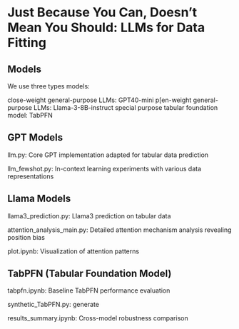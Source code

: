 # Just Because You Can, Doesn’t Mean You Should: LLMs for Data Fitting

## Models
We use three types models:

close-weight general-purpose LLMs: GPT40-mini
p[en-weight general-purpose LLMs: Llama-3-8B-instruct
special purpose tabular foundation model: TabPFN

## GPT Models
llm.py: Core GPT implementation adapted for tabular data prediction

llm_fewshot.py: In-context learning experiments with various data representations

## Llama Models

llama3_prediction.py: Llama3 prediction on tabular data

attention_analysis_main.py: Detailed attention mechanism analysis revealing position bias

plot.ipynb: Visualization of attention patterns 

## TabPFN (Tabular Foundation Model)

tabpfn.ipynb: Baseline TabPFN performance evaluation

synthetic_TabPFN.py: generate

results_summary.ipynb: Cross-model robustness comparison
